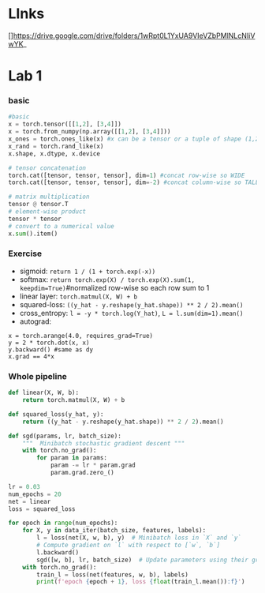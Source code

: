 # LInks
[]https://drive.google.com/drive/folders/1wRpt0L1YxUA9VIeVZbPMlNLcNIiVwYK_
# Lab 1

### basic
```python
#basic
x = torch.tensor([[1,2], [3,4]])
x = torch.from_numpy(np.array([[1,2], [3,4]]))
x_ones = torch.ones_like(x) #x can be a tensor or a tuple of shape (1,2,)
x_rand = torch.rand_like(x)
x.shape, x.dtype, x.device

# tensor concatenation
torch.cat([tensor, tensor, tensor], dim=1) #concat row-wise so WIDE
torch.cat([tensor, tensor, tensor], dim=-2) #concat column-wise so TALL

# matrix multiplication
tensor @ tensor.T
# element-wise product
tensor * tensor
# convert to a numerical value 
x.sum().item()
```

### Exercise
* sigmoid: `return 1 / (1 + torch.exp(-x))`
* softmax: `return torch.exp(X) / torch.exp(X).sum(1, keepdim=True)`#normalized row-wise so each row sum to 1
* linear layer: `torch.matmul(X, W) + b`
* squared-loss: `((y_hat - y.reshape(y_hat.shape)) ** 2 / 2).mean()`
* cross_entropy: `l = -y * torch.log(Y_hat)`, `L = l.sum(dim=1).mean()`
* autograd: 
```
x = torch.arange(4.0, requires_grad=True)
y = 2 * torch.dot(x, x)
y.backward() #same as dy
x.grad == 4*x
```

### Whole pipeline
```python
def linear(X, W, b):
    return torch.matmul(X, W) + b

def squared_loss(y_hat, y):
    return ((y_hat - y.reshape(y_hat.shape)) ** 2 / 2).mean()

def sgd(params, lr, batch_size):
    """  Minibatch stochastic gradient descent """
    with torch.no_grad():
        for param in params:
            param -= lr * param.grad
            param.grad.zero_()

lr = 0.03
num_epochs = 20
net = linear
loss = squared_loss

for epoch in range(num_epochs):
    for X, y in data_iter(batch_size, features, labels):
        l = loss(net(X, w, b), y)  # Minibatch loss in `X` and `y`
        # Compute gradient on `l` with respect to [`w`, `b`]
        l.backward()
        sgd([w, b], lr, batch_size)  # Update parameters using their gradient
    with torch.no_grad():
        train_l = loss(net(features, w, b), labels)
        print(f'epoch {epoch + 1}, loss {float(train_l.mean()):f}')
```
